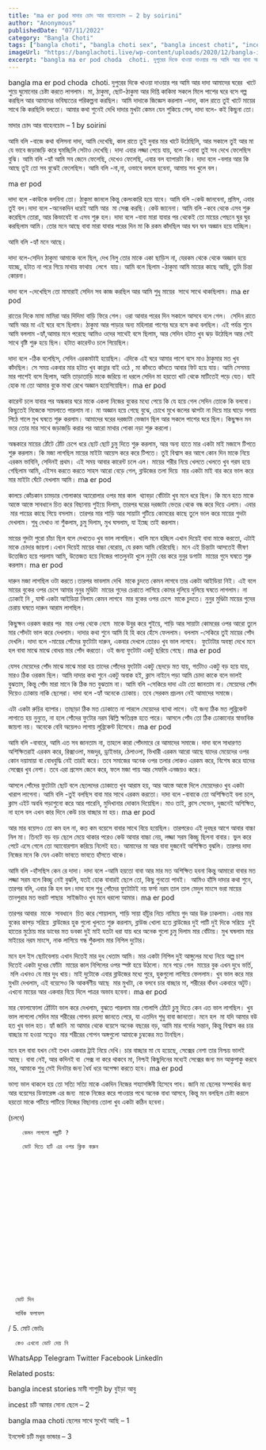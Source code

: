 ```yaml
---
title: "ma er pod মাদার চোদ আর বাহেনচোদ – 2 by soirini"
author: "Anonymous"
publishedDate: "07/11/2022"
category: "Bangla Choti"
tags: ["bangla choti", "bangla choti sex", "bangla incest choti", "incest choti", "incest choti golpo", "Maa Chhele", "maa choda golpo", "maa ke chuda"]
imageUrl: "https://banglachoti.live/wp-content/uploads/2020/12/bangla-incest-stories-150x150.jpg"
excerpt: "bangla ma er pod choda  choti. দুপুরের দিকে খাওয়া দাওয়ার পর আমি আর দাদা আমাদের ঘরের  খাটে শুয়ে ঘুমোনোর চেষ্টা করতে লাগলাম। মা, ঠাকুমা, ছোট-ঠাকুমা আর দিপ্তি কাকিমা সকলে মিলে পাশের ঘরে বসে গল্প করছিল আর..."
---
```


bangla ma er pod choda  choti. দুপুরের দিকে খাওয়া দাওয়ার পর আমি আর দাদা আমাদের ঘরের  খাটে শুয়ে ঘুমোনোর চেষ্টা করতে লাগলাম। মা, ঠাকুমা, ছোট-ঠাকুমা আর দিপ্তি কাকিমা সকলে মিলে পাশের ঘরে বসে গল্প করছিল আর আমাদের ভবিষ্যতের পরিকল্পনা করছিল। আমি দাদাকে জিজ্ঞেস করলাম -দাদা, কাল রাতে তুই খাটে মায়ের সাথে কি করছিলি বলতো। আমার কথা শুনেই দেখি দাদার মুখটা কেমন যেন শুকিয়ে গেল, দাদা বলে- কই কিছুনা তো।


মাদার চোদ আর বাহেনচোদ – 1 by soirini


আমি বলি -বাজে কথা বলিসনা দাদা, আমি দেখেছি, কাল রাতে তুই দুবার মার খাটে উঠেছিলি, আর সকালে তুই আর মা যে ভাবে জড়াজড়ি করে ঘুমচ্ছিলি সেটাও দেখেছি। দাদা এবার লজ্জা পেয়ে যায়, বলে -এবাবা তুই সব দেখে ফেলেছিস বুঝি। আমি বলি -হ্যাঁ আমি সব জেনে ফেলেছি, দেখেও ফেলেছি, এবার বল ব্যাপারটা কি। দাদা বলে -বলার আর কি আছে তুই তো সব বুঝেই ফেলেছিস। আমি বলি -না,না, ওভাবে বললে হবেনা, আমায় সব খুলে বল।


ma er pod


দাদা বলে -কাউকে বলবিনা তো। ঠাকুমা জানলে কিন্তু কেলংকারি হয়ে যাবে। আমি বলি -কেউ জানবেনা, প্রমিস, এবার তুই বল।দাদা বলে -অনেকদিন ধরেই আমি আর  মা সেক্স করছি। কেউ জানেনা। আমি বলি -কবে থেকে এসব শুরু করেছিস তোরা, আর কিভাবেই বা এসব শুরু হল। দাদা বলে -বাবা মারা যাবার পর থেকেই তো মায়ের পেছনে ঘুর ঘুর করছিলাম আমি। তোর মনে আছে বাবা মারা যাবার পরের দিন মা কি রকম কাঁদছিল আর ঘন ঘন অজ্ঞান হয়ে যাচ্ছিল।


আমি বলি -হ্যাঁ মনে আছে।

দাদা বলে-সেদিন ঠাকুমা আমাকে বলে ছিল, দেখ নিলু তোর মাকে একা ছাড়িস না, যেরকম থেকে থেকে অজ্ঞান হয়ে যাচ্ছে, হটাত না পরে গিয়ে মাথায় ফাথায়  লেগে  যায়। আমি বলে ছিলাম -ঠাকুমা আমি মায়ের কাছে আছি, তুমি চিন্তা কোরনা।

দাদা বলে -দেখেছিস তো মামারাই সেদিন সব কাজ করছিল আর আমি শুধু মায়ের  সাথে সাথে থাকছিলাম। ma er pod


রাতের দিকে মামা মামিরা আর দিদিমা বাড়ি ফিরে গেল। ওরা আবার পরের দিন সকালে আসবে বলে গেল।  সেদিন রাতে আমি আর মা এই ঘরে বসে ছিলাম। ঠাকুমা আর পাড়ার অন্য মহিলারা পাশের ঘরে বসে কথা বলছিল। এই পর্যন্ত শুনে আমি বললাম -হ্যাঁ,আমার মনে পরেছে আমিও ওদের সাথেই বসে ছিলাম, আর সেদিন হটাত খুব ঝড় উঠেছিল আর সেই সাথে বৃষ্টি শুরু হয়ে ছিল। হটাত কারেন্টও চলে গিয়েছিল।












দাদা বলে -ঠিক বলেছিস, সেদিন এরকমটাই হয়েছিল। এদিকে এই ঘরে আমার পাশে বসে মাও ঠাকুমার মত খুব কাঁদছিল। সে সময় একবার মার হটাত খুব কান্নার বাই ওঠে , মা কাঁদতে কাঁদতে আবার ফিট হয়ে যায়। আমি সেসময় মার পাশেই বসে ছিলাম, আমি তাড়াতাড়ি মাকে জরিয়ে না ধরলে সেদিন মা হয়তো খাট থেকে মাটিতেই পড়ে যেত। যাই হোক মা তো আমার বুকে মাথা রেখে অজ্ঞান হয়েগিয়েছিল। ma er pod


কারেন্ট চলে যাবার পর অন্ধকার ঘরে মাকে একলা নিজের বুকের মধ্যে পেয়ে কি যে হয়ে গেল সেদিন তোকে কি বলবো। কিছুতেই নিজেকে সামলাতে পারলাম না। মা অজ্ঞান হয়ে গেছে বুঝে, চোখে মুখে জলের ঝাপটা না দিয়ে মার ঘাড়ে গলায় পিঠে গালে মুখ ঘষতে শুরু করলাম। আমাদের ঘরের দরজাটা ভেজান ছিল আর সকলে পাশের ঘরে ছিল। কিছুক্ষন মন ভরে তোর মার সাথে জড়াজড়ি করার পর আরো মাথার পোকা নড়া শুরু করলো।


অন্ধকারে মায়ের ঠোঁটে ঠোঁট চেপে ধরে ছোট ছোট চুমু দিতে শুরু করলাম, আর অন্য হাতে মার একটা মাই মজাসে টিপতে শুরু করলাম। কি মজা লাগছিল মায়ের মাইটা আয়েস করে করে টিপতে। তুই বিশ্বাস কর আগে কোন দিন মাকে নিয়ে এরকম ভাবিনি, সেদিনই প্রথম। এই সময় আবার কারেন্ট চলে এল। মায়ের শরীর নিয়ে খেলতে খেলতে খুব গরম হয়ে গেছিলাম আমি, এইসব করতে করতে সাহস আরো বেড়ে গেল, ব্লাউজের তলা দিয়ে  মার একটা মাই বার করে ভাল করে মার মাইটা ঘেঁটে দেখলাম আমি। ma er pod


কালচে কোঁচকান চামড়ার গোলাকার অ্যারোলার ওপর মার কাল  থ্যাবড়া বোঁটাটা খুব মনে ধরে ছিল। কি মনে হতে মাকে আস্তে আস্তে সাবধানে চিত করে বিছানায় শুইয়ে দিলাম, তারপর ঘরের দরজাটা ভেতর থেকে বন্ধ করে দিয়ে এলাম। এবার  মার পায়ের কাছে গিয়ে বসলাম। তারপর মার শাড়ি আর সায়াটা গুটিয়ে কোমরের কাছে তুলে ভাল করে মায়ের গুদটা দেখলাম। শুধু দেখাও না শুঁকলাম, চুমু দিলাম, মুখ ঘসলাম, যা ইচ্ছে তাই করলাম।


মায়ের গুদটা পুরো চাঁচা ছিল বলে দেখতেও খুব ভাল লাগছিল। খালি মনে হচ্ছিল এখান দিয়েই বাবা মাকে করতো, এটাই মাকে চোদার জায়গা।এখান দিয়েই মায়ের বাচ্চা বেরোয়, যে রকম আমি বেরিয়েছি। মনে এই চিন্তাটা আসতেই ভীষণ উত্তেজিত হয়ে পরলাম আমি, উত্তেজত হয়ে নিজের পাতলুনটা খুলে নুনুটা বের করে নুনুর ডগাটা  মায়ের গুদে ঘষতে শুরু করলাম। ma er pod


দারুন মজা লাগছিল ওটা করতে।তারপর ভাবলাম দেখি  মাকে চুদতে কেমন লাগবে তার একটা আইডিয়া নিই। এই বলে মায়ের বুকের ওপর চেপে আমার নুনুর মুণ্ডিটা  মায়ের গুদের চেরাতে লাগিয়ে কোমর দুলিয়ে দুলিয়ে ঘষতে লাগলাম। না ঢোকাই নি , যাস্ট একটা আইডিয়া নিলাম কেমন লাগবে  মার বুকের ওপর চেপে  মাকে চুদতে। নুনুর মুণ্ডিটা মায়ের গুদের চেরায় ঘষতে দারুন আরাম লাগছিল।


কিছুক্ষন ওরকম করার পর  মার ওপর থেকে নেমে  মাকে উবুর করে শুইয়ে, শাড়ি আর সায়াটা কোমরের ওপর আরো তুলে মার পোঁদটা ভাল করে দেখলাম। দাদার কথা শুনে আমি হি হি করে হেঁসে ফেললাম। বললাম -সেকিরে তুই মায়ের পোঁদ দেখলি। দাদা বলে -মায়ের পোঁদের ফুটোটা দারুন, একবার দেখলে তোরও খুব ভাল লাগবে।  ফুটোটার অবস্থা দেখে মনে হল বাবা মাঝে মাঝে বোধয় মার পোঁদ করতো। ওই জন্য ফুটোটা একটু ছরিয়ে গেছে। ma er pod


যেসব মেয়েদের পোঁদ মাঝে মাঝে মারা হয় তাদের পোঁদের ফুটোটা একটু ছেদড়ে মত যায়, গর্তটাও একটু বড় হয়ে যায়, মারও ঠিক ওরকম ছিল। আমি দাদার কথা শুনে একটু অবাক হই, ক্লাস নাইনে পড়া আমি চোদা কাকে বলে ভালই বুঝতাম, কিন্তু পোঁদ মারা মানে কি ঠিক মত বুঝতাম না। আমি বলি -সেকিরে দাদা এটা তো জানতাম না। মেয়েদের পোঁদ দিয়েও ঢোকায় নাকি ছেলেরা। দাদা বলে -হ্যাঁ অনেকে ঢোকায়। তবে সেরকম প্রচলন নেই আমাদের সমাজে।


এটা একটা রুচির ব্যাপার। তাছাড়া ঠিক মত ঢোকাতে না পারলে মেয়েদের ব্যাথা লাগে। ওই জন্য ঠিক মত লুব্রিকেন্ট লাগাতে হয় নুনুতে, না হলে পোঁদের ফুটোর নরম ঝিল্লি ক্ষতিগ্রস্ত হতে পারে। আসলে পোঁদ তো ঠিক ঢোকানোর স্বাভাবিক জায়গা নয়। অনেকে বেবি অয়েলও লাগায় লুব্রিকেন্ট হিসেবে। ma er pod


আমি বলি -বাবারে, আমি এত সব জানতাম না, তাহলে কারা পোঁদমারে রে আমাদের সমাজে। দাদা বলে সাধারণত অশিক্ষিতরাই এরকম করে, রিক্সাওলা, মজদুর, ড্রাইভার, ঠেলাওলা, ভিখারী এরকম আরো আছে যাদের মেয়েদের ওপর কোন দয়ামায়া বা বোধবুদ্ধি নেই তারই করে। তবে সমাজের অনেক ওপর তলার লোকও এরকম করে, বিশেষ করে যাদের সেক্সের খুব নেশা। তবে এরা প্রসেস জেনে করে, ফলে মজা পায় আর সেফলি এনজয়ও করে।


আসলে পোঁদের ফুটোটা ছোট বলে ছেলেদের ঢোকাতে খুব আরাম হয়, আর আস্তে আস্তে দিলে মেয়েদেরও খুব একটা খারাপ লাগেনা। আমি বলি -তুই বলছিস বাবা মার সাথে এরকম করতো। দাদা বলে -বাবাকে তো অশিক্ষিতই বলা চলে, ক্লাস এইট অবধি পড়াশুনো করে আর পারেনি, মুদিখানার দোকান দিয়েছিল। মাও তাই, ক্লাস সেভেন, দুজনেই অশিক্ষিত, না হলে বল এখন কার দিনে কেউ চার বাচ্ছার মা হয়। ma er pod


আর মার বয়েসও তো কম হল না, কত কম বয়েসে বাবার সাথে বিয়ে হয়েছিল। তারপরেও এই দুবছর আগে আবার বাচ্চা নিল মা। তিনটে বড় বড় ছেলে মেয়ে থাকার পরেও কেউ আবার বাচ্চা নেয়, লজ্জা সরম কিচ্ছু ছিলনা বাবার। ভুল করে পেটে এসে গেলে তো অ্যাবোরশান করিয়ে নিলেই হত। আমাদের মা আর বাবা দুজনেই অশিক্ষিত বুঝলি। তারপর দাদা নিজের মনে কি যেন একটা ভাবতে ভাবতে হাঁসতে থাকে।


আমি বলি -হাঁসছিস কেন রে দাদা। দাদা বলে -আমি হয়তো বাবা আর মার মত অশিক্ষিত হবনা কিন্তু আমারো বাবার মত লজ্জা সরম বলে কিচ্ছু নেই বুঝলি, যতই হোক বাবারই ছেলে তো, কিছু গুনতো পাবই।  আমিও হাঁসি দাদার কথা শুনে, তারপর বলি, এবার কি হল বল।দাদা বলে শুধু পোঁদের ফুটোটাই নয় ফর্সা নরম তাল তাল মেদুল মাংসে ভরা মায়ের তানপুরার মত ভরাট পাছার  সাইজটাও খুব মনে ধরলো আমার। ma er pod


তারপর আবার  মাকে  সাবধানে  চিত করে শোয়ালাম, শাড়ি সায়া হাঁটুর নিচে নামিয়ে গুদ আর উরু ঢাকলাম। এবার মার বুকের কাপড় সরিয়ে  ব্লাউজের হুক গুলো খুলতে শুরু করলাম, ব্লাউজ খোলা হতে ব্লাউজের দুই পাটি দুই দিকে সরিয়ে  দুই হাতের মুঠোয় মার ডাবের মত ডবকা দুই মাই যতটা ধরা যায় ধরে অনেক গুলো চুমু দিলাম মার বোঁটায়। মুখ ঘষলাম মার মাইয়ের নরম মাংসে, নাক লাগিয়ে গন্ধ শুঁকলাম মার নিপিল দুটোর।


মনে হল ইস ছোটবেলায় এখান দিতেই মার দুধ খেতাম আমি। মার একটা নিপিল দুই আঙ্গুলের মধ্যে নিয়ে অল্প চাপ দিতেই একটা দুধের ফোঁটা  মায়ের কাল নিপিলের ওপর স্পষ্ট হয়ে উঠলো। মনে পড়ে গেল  মায়ের বুক এখন দুধে ভর্তি,  মলি এখনও যে মার দুধ খায়। মাই দুটোকে এবার ব্লাউজের মধ্যে পুরে, হুকগুলো লাগিয়ে ফেললাম। খুব ভাল করে মার মুখটা দেখলাম, এই বয়েসেও কি আকর্ষণীয় আছে  মার মুখটা, কে বলবে চার বাচ্ছার মা, শরীরের বাঁধন একবারে অটুট।এখনো মায়ের আর একবার বিয়ে দিলে পাত্রর অভাব হবেনা। ma er pod


মার ফোলাফোলা ঠোঁটটা ভাল করে দেখলাম, বুঝতে পারলাম মার গোলাপি ঠোঁটে চুমু দিতে কেন এত ভাল লাগছিল। খুব ভাল লাগলো সেদিন মার শরীরের গোপন রহস্য জানতে পেরে, যা এতদিন শুধু বাবা জানতো। মনে হল  মা যদি আমার বউ হত খুব ভাল হত। হ্যাঁ জানি  মা আমার থেকে বয়েসে অনেক বছরের বড়, আমি মার গর্ভের সন্তান, কিন্তু বিশ্বাস কর চার বাচ্ছার মা হওয়া সত্ত্বেও  মার শরীরের গোপন অঙ্গগুলো আমাকে চুম্বকের মত টানছিল।


মনে হল বাবা যখন নেই তখন একবার ট্রাই নিয়ে দেখি। চার বাচ্ছার মা যে হয়েছে, সেক্সের নেশা তার নিশ্চয় ভালই আছে। বাবা নেই, আর কদিনই বা  সেক্স না করে থাকবে মা, নিশ্চই কিছুদিনের মধ্যেই সেক্সের জন্য মন আকুপাকু করবে মার, আমাকে শুধু সেই দিনটার জন্য ধৈর্য ধরে অপেক্ষা করতে হবে। ma er pod


ভাগ্য ভাল থাকলে হয় তো সত্যি সত্যি মাকে একদিন নিজের শয্যাসঙ্গিনী হিসেবে পাব। জানি মা ছেলের সম্পর্কের জন্য আর বয়েসের ডিফারেন্স এর জন্য  মাকে নিজের করে পাওয়ার পথে অনেক বাধা আসবে, কিন্তু মন বলছিল চেষ্টা করলে হয়তো মাকে পটিয়ে পাটিয়ে নিজের বিছানায় তোলা খুব একটা কঠিন হবেনা।

(চলবে)


 
 
 
        কেমন লাগলো গল্পটি ?      
 
        ভোট দিতে হার্ট এর ওপর ক্লিক করুন      
 
 
 
 
 
 
 
 
 
 
 
 
 
 
 
 
 
 
 
 
 
      ভোট দিন    
 
      সার্বিক ফলাফল 
 / 5. মোট ভোটঃ 
 
 
      কেও এখনো ভোট দেয় নি    
 
 
 
 
WhatsApp
Telegram
Twitter
Facebook
LinkedIn




Related posts:






bangla incest stories মামী শাশুড়ী by বুইড়া আবু




incest চটি আমার সোনা ছেলে – 2




bangla maa choti ছেলের সাথে সুখেই আছি – 1




ইনসেস্ট চটি মধুর ভান্ডার – 3
